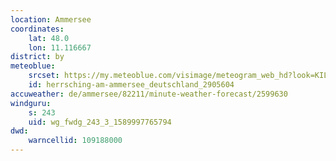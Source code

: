 ```yaml
---
location: Ammersee
coordinates:
    lat: 48.0
    lon: 11.116667
district: by
meteoblue:
    srcset: https://my.meteoblue.com/visimage/meteogram_web_hd?look=KILOMETER_PER_HOUR%2CCELSIUS%2CMILLIMETER&apikey=5838a18e295d&temperature=C&windspeed=kmh&precipitationamount=mm&winddirection=3char&city=Herrsching+am+Ammersee&iso2=de&lat=47.998901&lon=11.176800&asl=551&tz=Europe%2FBerlin&lang=de&sig=fffd5401d822b43d589ef032a694a313
    id: herrsching-am-ammersee_deutschland_2905604
accuweather: de/ammersee/82211/minute-weather-forecast/2599630
windguru:
    s: 243
    uid: wg_fwdg_243_3_1589997765794
dwd:
    warncellid: 109188000
---
```

